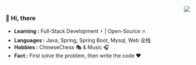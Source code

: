 <img align="right" src="https://github-readme-stats.vercel.app/api?username=shenzehui&show_icons=true">

### 👋 Hi, there
- **Learning :** Full-Stack Development ⚡ | Open-Source 🔥
- **Languages :** Java, Spring, Spring Boot, Mysql, Web 全栈
- **Hobbies :** ChineseChess 🎭 & Music 🎧
- **Fact :** First solve the problem, then write the code ❤️





